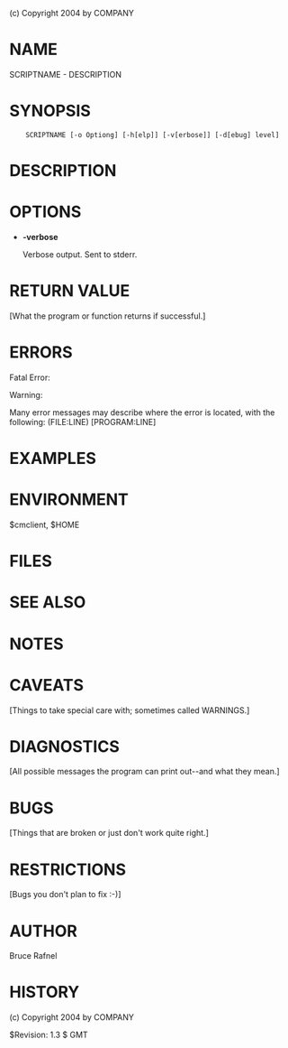 (c) Copyright 2004 by COMPANY

# NAME

SCRIPTNAME - DESCRIPTION

# SYNOPSIS

        SCRIPTNAME [-o Optiong] [-h[elp]] [-v[erbose]] [-d[ebug] level] 

# DESCRIPTION

# OPTIONS

- **-verbose**

    Verbose output.  Sent to stderr.

# RETURN VALUE

\[What the program or function returns if successful.\]

# ERRORS

Fatal Error:

Warning:

Many error messages may describe where the error is located, with the
following: (FILE:LINE) \[PROGRAM:LINE\]

# EXAMPLES

# ENVIRONMENT

$cmclient, $HOME

# FILES

# SEE ALSO

# NOTES

# CAVEATS

\[Things to take special care with; sometimes called WARNINGS.\]

# DIAGNOSTICS

\[All possible messages the program can print out--and what they mean.\]

# BUGS

\[Things that are broken or just don't work quite right.\]

# RESTRICTIONS

\[Bugs you don't plan to fix :-)\]

# AUTHOR

Bruce Rafnel

# HISTORY

(c) Copyright 2004 by COMPANY

$Revision: 1.3 $ GMT 
